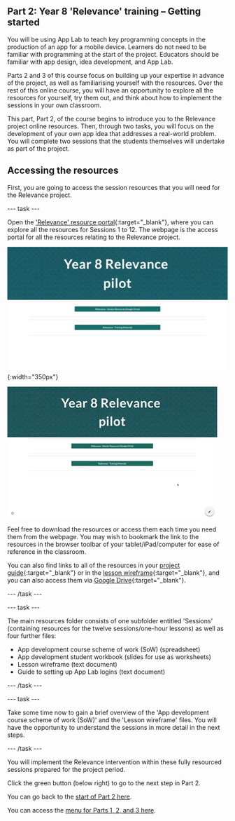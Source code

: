 ## Part 2: Year 8 'Relevance' training – Getting started
You will be using App Lab to teach key programming concepts in the production of an app for a mobile device. Learners do not need to be familiar with programming at the start of the project. Educators should be familiar with app design, idea development, and App Lab. 

Parts 2 and 3 of this course focus on building up your expertise in advance of the project, as well as familiarising yourself with the resources. Over the rest of this online course, you will have an opportunity to explore all the resources for yourself, try them out, and think about how to implement the sessions in your own classroom.

This part, Part 2, of the course begins to introduce you to the Relevance project online resources. Then, through two tasks, you will focus on the development of your own app idea that addresses a real-world problem. You will complete two sessions that the students themselves will undertake as part of the project. 

## Accessing the resources
First, you are going to access the session resources that you will need for the Relevance project. 

--- task ---

Open the ['Relevance' resource portal](https://ncce.io/relevance-pilot){:target="_blank"}, where you can explore all the resources for Sessions 1 to 12. The webpage is the access portal for all the resources relating to the Relevance project.

![Modelling access webpage](images/relevance-Webpage.png){:width="350px"}

![Modelling access webpage](images/relevance-WebpageAccess.gif)

Feel free to download the resources or access them each time you need them from the webpage. You may wish to bookmark the link to the resources in the browser toolbar of your tablet/iPad/computer for ease of reference in the classroom. 

You can also find links to all of the resources in your [project guide](https://ncce.io/xiv8pO){:target="_blank"} or in the [lesson wireframe](https://ncce.io/4PM6um){:target="_blank"}, and you can also access them via [Google Drive](https://ncce.io/KNDNJR){:target="_blank"}.

--- /task ---

--- task ---

The main resources folder consists of one subfolder entitled 'Sessions' (containing resources for the twelve sessions/one-hour lessons) as well as four further files: 
+ App development course scheme of work (SoW) (spreadsheet)
+ App development student workbook (slides for use as worksheets)
+ Lesson wireframe (text document)
+ Guide to setting up App Lab logins (text document)

--- /task ---

--- task ---

Take some time now to gain a brief overview of the 'App development course scheme of work (SoW)' and the 'Lesson wireframe' files. You will have the opportunity to understand the sessions in more detail in the next steps.

--- /task ---

You will implement the Relevance intervention within these fully resourced sessions prepared for the project period.

Click the green button (below right) to go to the next step in Part 2.

You can go back to the [start of Part 2 here](https://projects.raspberrypi.org/en/projects/Year8-RelevanceTraining-Part2-GBICi4).

You can access the [menu for Parts 1, 2, and 3 here](https://projects.raspberrypi.org/en/pathways/year8-relevancetraining-gbici4).
